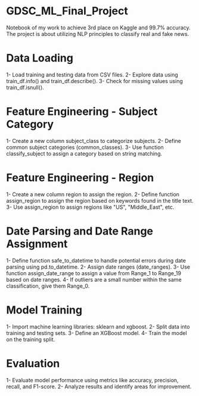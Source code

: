 # GDSC_ML_Final_Project
Notebook of my work to achieve 3rd place on Kaggle and 99.7% accuracy. The project is about utilizing NLP principles to classify real and fake news.
# Data Loading
1- Load training and testing data from CSV files.
2- Explore data using train_df.info() and train_df.describe().
3- Check for missing values using train_df.isnull().
# Feature Engineering - Subject Category
1- Create a new column subject_class to categorize subjects.
2- Define common subject categories (common_classes).
3- Use function classify_subject to assign a category based on string matching.
# Feature Engineering - Region
1- Create a new column region to assign the region.
2- Define function assign_region to assign the region based on keywords found in the title text.
3- Use assign_region to assign regions like "US", "Middle_East", etc.
# Date Parsing and Date Range Assignment
1- Define function safe_to_datetime to handle potential errors during date parsing using pd.to_datetime.
2- Assign date ranges (date_ranges).
3- Use function assign_date_range to assign a value from Range_1 to Range_19 based on date ranges.
4- If outliers are a small number within the same classification, give them Range_0.
# Model Training
1- Import machine learning libraries: sklearn and xgboost.
2- Split data into training and testing sets.
3- Define an XGBoost model.
4- Train the model on the training split.
# Evaluation
1- Evaluate model performance using metrics like accuracy, precision, recall, and F1-score.
2- Analyze results and identify areas for improvement.
